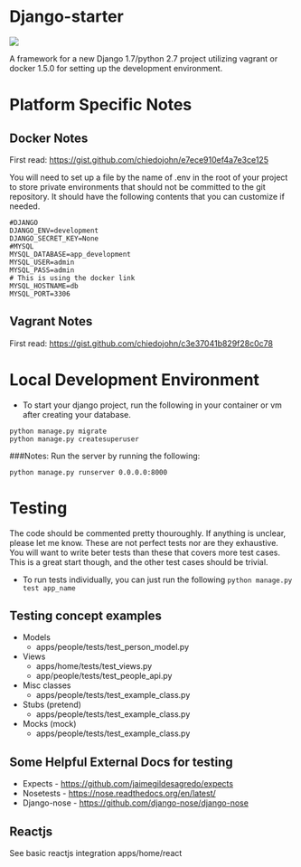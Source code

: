 Django-starter
=========
<img src="https://travis-ci.org/chiedojohn/django-starter.svg?branch=master" />

A framework for a new Django 1.7/python 2.7 project utilizing vagrant or docker 1.5.0 for setting up the development environment.

Platform Specific Notes
====================
Docker Notes
--------------
First read: https://gist.github.com/chiedojohn/e7ece910ef4a7e3ce125

You will need to set up a file by the name of .env in the root of your project to store private environments that should not be committed to the git repository. It should have the following contents that you can customize if needed.
```
#DJANGO
DJANGO_ENV=development
DJANGO_SECRET_KEY=None
#MYSQL
MYSQL_DATABASE=app_development
MYSQL_USER=admin
MYSQL_PASS=admin
# This is using the docker link
MYSQL_HOSTNAME=db
MYSQL_PORT=3306
```

Vagrant Notes
----------------
First read: https://gist.github.com/chiedojohn/c3e37041b829f28c0c78

Local Development Environment
=================
- To start your django project, run the following in your container or vm after creating your database.
```
python manage.py migrate
python manage.py createsuperuser
```

###Notes:
Run the server by running the following: 
```
python manage.py runserver 0.0.0.0:8000
```

Testing
=====================
The code should be commented pretty thouroughly. If anything is unclear, please let me know. These are not perfect tests nor are they exhaustive. You will want to write beter tests than these that covers more test cases. This is a great start though, and the other test cases should be trivial.

- To run tests individually, you can just run the following
```python manage.py test app_name```

Testing concept examples
-------------------
- Models
  - apps/people/tests/test_person_model.py
- Views
  - apps/home/tests/test_views.py
  - app/people/tests/test_people_api.py
- Misc classes
  - apps/people/tests/test_example_class.py
- Stubs (pretend)
  - apps/people/tests/test_example_class.py
- Mocks (mock)
  - apps/people/tests/test_example_class.py

Some Helpful External Docs for testing
-----------
- Expects - https://github.com/jaimegildesagredo/expects
- Nosetests - https://nose.readthedocs.org/en/latest/
- Django-nose - https://github.com/django-nose/django-nose

Reactjs
----------
See basic reactjs integration apps/home/react
